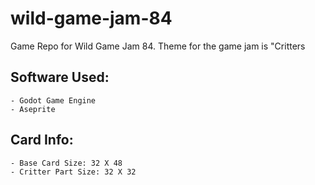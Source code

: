 # wild-game-jam-84
Game Repo for Wild Game Jam 84. Theme for the game jam is "Critters

## Software Used:
	- Godot Game Engine
	- Aseprite
	
## Card Info:
	- Base Card Size: 32 X 48
	- Critter Part Size: 32 X 32
